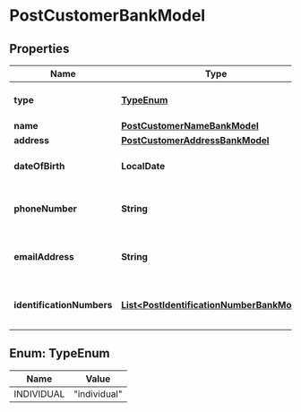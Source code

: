

# PostCustomerBankModel


## Properties

| Name | Type | Description | Notes |
|------------ | ------------- | ------------- | -------------|
|**type** | [**TypeEnum**](#TypeEnum) | The customer&#39;s type. |  |
|**name** | [**PostCustomerNameBankModel**](PostCustomerNameBankModel.md) |  |  [optional] |
|**address** | [**PostCustomerAddressBankModel**](PostCustomerAddressBankModel.md) |  |  [optional] |
|**dateOfBirth** | **LocalDate** | The customer&#39;s date of birth. |  [optional] |
|**phoneNumber** | **String** | The customer&#39;s phone number. |  [optional] |
|**emailAddress** | **String** | The customer&#39;s phone number. |  [optional] |
|**identificationNumbers** | [**List&lt;PostIdentificationNumberBankModel&gt;**](PostIdentificationNumberBankModel.md) | The customer&#39;s identification numbers. |  [optional] |



## Enum: TypeEnum

| Name | Value |
|---- | -----|
| INDIVIDUAL | &quot;individual&quot; |



